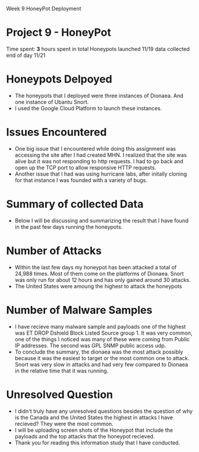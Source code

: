 Week 9 HoneyPot Deployment
# Project 9 - HoneyPot

Time spent: **3** hours spent in total  Honeypots launched 11/19 data collected end of day 11/21

# Honeypots Delpoyed
* The honeypots that I deployed were three instances of Dionaea. And one instance of Ubantu Snort.
* I used the Google Cloud Platform to launch these instances.

# Issues Encountered 
* One big issue that I encountered while doing this assignment was accessing the site after I had created MHN. I realized that the site was alive but it was not responding to http requests. I had to go back and open up the TCP port to allow responsive HTTP requests.
* Another issue that I had was using hurricane labs, after initally cloning for that instance I was founded with a variety of bugs.

# Summary of collected Data
* Below I will be discussing and summarizing the result that I have found in the past few days running the honeypots.

# Number of Attacks
* Within the last few days my honeypot has been attacked a total of 24,988 times. Most of them come on the platforms of Dionaea. Snort was only run for about 12 hours and has only gained around 30 attacks. 
* The United States were amoung the highest to attack the honeypots

# Number of Malware Samples
* I have recieve many malware sample and payloads one of the highest was ET DROP Dshield Block Listed Source group 1. It was very common, one of the things I noticed was many of these were coming from Public IP addresses. The second was GPL SNMP public access udp.
* To conclude the summary, the dionaea was the most attack possibly because it was the easiest to target or the most common one to attack. Snort was very slow in attacks and had very few compared to Dionaea in the relative time that it was running. 

# Unresolved Question 
* I didn't truly have any unresolved questions besides the question of why is the Canada and the United States the highest in attacks I have recieved? They were the most common. 
* I will be uploading screen shots of the Honeypot that include the payloads and the top attacks that the honeypot recieved. 
* Thank you for reading this information study that I have conducted. 


 
 

